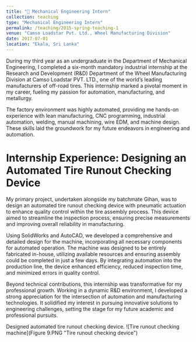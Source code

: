 ```yaml
---
title: "🔗 Mechanical Engineering Intern"
collection: teaching
type: "Mechanical Engineering Intern"
permalink: /teaching/2015-spring-teaching-1
venue: "Camso Loadstar Pvt. Ltd., Wheel Manufacturing Division"
date: 2017-07-01
location: "Ekala, Sri Lanka"
---
```


During my third year as an undergraduate in the Department of Mechanical Engineering, I completed a six-month mandatory industrial internship at the Research and Development (R&D) Department of the Wheel Manufacturing Division at Camso Loadstar PVT. LTD., one of the world’s leading manufacturers of off-road tires. This internship marked a pivotal moment in my career, fueling my passion for automation, manufacturing, and metallurgy.

The factory environment was highly automated, providing me hands-on experience with lean manufacturing, CNC programming, industrial automation, welding, manual machining, wire EDM, and machine design. These skills laid the groundwork for my future endeavors in engineering and automation.

Internship Experience: Designing an Automated Tire Runout Checking Device
======
My primary project, undertaken alongside my batchmate Gihan, was to design an automated tire runout checking device with pneumatic actuation to enhance quality control within the tire assembly process. This device aimed to streamline the inspection process, ensuring precise measurements and improving overall reliability in manufacturing.

Using SolidWorks and AutoCAD, we developed a comprehensive and detailed design for the machine, incorporating all necessary components for automated operation. The machine was designed to be entirely fabricated in-house, utilizing available resources and ensuring assembly could be completed in just a few days. By integrating automation into the production line, the device enhanced efficiency, reduced inspection time, and minimized errors in quality control.

Beyond technical contributions, this internship was transformative for my professional growth. Working in a dynamic R&D environment, I developed a strong appreciation for the intersection of automation and manufacturing technologies. It solidified my interest in pursuing innovative solutions to engineering challenges, setting the stage for my future academic and professional pursuits.

Designed automated tire runout checking device.
![Tire runout checking machine](Figure 9.PNG "Tire runout checking device")
